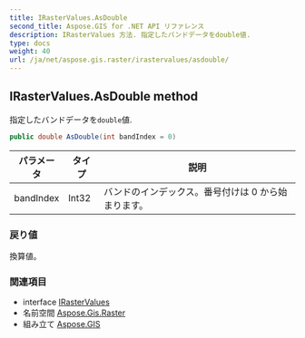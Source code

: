 ```yaml
---
title: IRasterValues.AsDouble
second_title: Aspose.GIS for .NET API リファレンス
description: IRasterValues 方法. 指定したバンドデータをdouble値.
type: docs
weight: 40
url: /ja/net/aspose.gis.raster/irastervalues/asdouble/
---
```

## IRasterValues.AsDouble method

指定したバンドデータを`double`値.

```csharp
public double AsDouble(int bandIndex = 0)
```

| パラメータ | タイプ | 説明 |
| --- | --- | --- |
| bandIndex | Int32 | バンドのインデックス。番号付けは 0 から始まります。 |

### 戻り値

換算値。

### 関連項目

* interface [IRasterValues](../)
* 名前空間 [Aspose.Gis.Raster](../../irastervalues/)
* 組み立て [Aspose.GIS](../../../)


